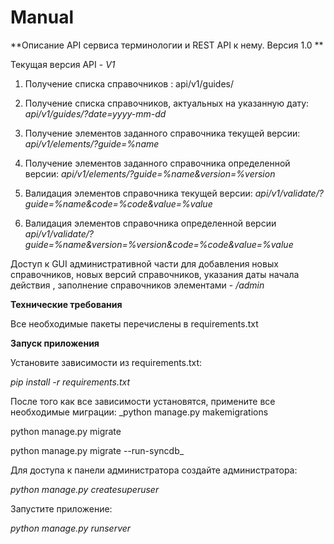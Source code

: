 # Manual
 **Описание API сервиса терминологии и REST API к нему. Версия 1.0 **

Текущая версия API - _V1_

1. Получение списка справочников : api/v1/guides/

2. Получение списка справочников, актуальных на указанную дату: _api/v1/guides/?date=yyyy-mm-dd_

3. Получение элементов заданного справочника текущей версии: _api/v1/elements/?guide=%name_

4. Получение элементов заданного справочника определенной версии: _api/v1/elements/?guide=%name&version=%version_

5. Валидация элементов справочника текущей версии: _api/v1/validate/?guide=%name&code=%code&value=%value_

6. Валидация элементов справочника определенной версии _api/v1/validate/?guide=%name&version=%version&code=%code&value=%value_

Доступ к GUI административной части для добавления новых справочников, новых версий справочников, указания даты начала действия 
, заполнение справочников элементами - _/admin_


**Технические требования**

Все необходимые пакеты перечислены в requirements.txt

**Запуск приложения**

Установите зависимости из requirements.txt:

_pip install -r requirements.txt_

После того как все зависимости установятся, примените все необходимые миграции:
_python manage.py makemigrations

python manage.py migrate

python manage.py migrate --run-syncdb_

Для доступа к панели администратора создайте администратора:

_python manage.py createsuperuser_

Запустите приложение:

_python manage.py runserver_